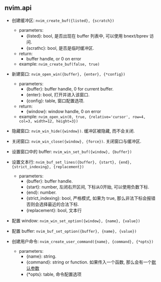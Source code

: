 ## nvim.api


- 创建缓冲区: `nvim_create_buf({listed}, {scratch})`
    - parameters:
        - {listed}: bool, 是否出现在 buffer 列表中, 可以使用 bnext/bprev 访问.
        - {scrathc}: bool, 是否是临时缓冲区.
    - return:
        - buffer handle, or 0 on error
    - example: `nvim_create_buf(false, true)`

- 新建窗口: `nvim_open_win({buffer}, {enter}, {*config})`
    - parameters:
        - {buffer}: buffer handle, 0 for current buffer.
        - {enter}: bool, 打开并进入该窗口.
        - {config}: table, 窗口配置选项.
    - return:
        - {window}: window handle, 0 on error
    - example: `nvim_open_win(0, true, {relative='cursor', row=4, col=3, width=12, height=3})`

- 隐藏窗口: `nvim_win_hide({window})`. 缓冲区被隐藏, 而不会关闭.
- 关闭窗口: `nvim_win_close({window}, {force})`. 关闭窗口与缓冲区.
- 设置窗口中的 buffer: `nvim_win_set_buf({window}, {buffer})`


- 设置文本行: `nvim_buf_set_lines({buffer}, {start}, {end}, {strict_indexing}, {replacement})`
    - parameters:
        - {buffer}: buffer handle.
        - {start}: number, 左闭右开区间, 下标从0开始, 可以使用负数下标.
        - {end}: number.
        - {strict\_indexing}: bool, 严格模式, 如果为 true, 那么非法下标会报错否则会选择最近的合法下标.
        - {replacement}: bool, 文本行

- 配置 window: `nvim_win_set_option({window}, {name}, {value})`
- 配置 buffer: `nvim_buf_set_option({buffer}, {name}, {value})`
- 创建用户命令: `nvim_create_user_command({name}, {command}, {*opts})`
    - parameters:
        - {name}: string.
        - {command}: string or function. 如果传入一个函数, 那么会有一个[默认参数](https://neovim.io/doc/user/api.html#nvim_buf_create_user_command())
        - {*opts}: table, 命令配置选项

